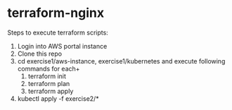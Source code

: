 # terraform-nginx

Steps to execute terraform scripts:
 1. Login into AWS portal instance 
 2. Clone this repo
 3. cd exercise1/aws-instance, exercise1/kubernetes and execute following commands for each+
       1. terraform init
       2. terraform plan
       3. terraform apply
 4. kubectl apply -f exercise2/*
      
